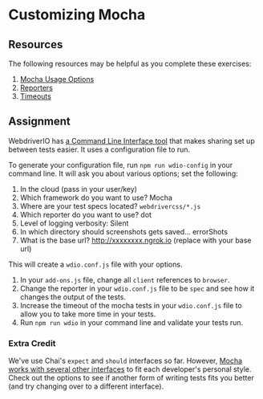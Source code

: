 # Customizing Mocha

## Resources

The following resources may be helpful as you complete these exercises:

1. [Mocha Usage Options](http://mochajs.org/#usage)
1. [Reporters](http://webdriver.io/guide/testrunner/reporters.html)
1. [Timeouts](http://mochajs.org/#timeouts)

## Assignment

WebdriverIO has [a Command Line Interface tool](http://webdriver.io/guide/testrunner/gettingstarted.html) that makes sharing set up between tests easier. It uses a configuration file to run. 

To generate your configuration file, run `npm run wdio-config` in your command line. It will ask you about various options; set the following:

1. In the cloud (pass in your user/key)
2. Which framework do you want to use? Mocha
3. Where are your test specs located? `webdrivercss/*.js`
4. Which reporter do you want to use? dot
5. Level of logging verbosity: Silent
6. In which directory should screenshots gets saved... errorShots
7. What is the base url? http://xxxxxxxx.ngrok.io (replace with your base url)

This will create a `wdio.conf.js` file with your options. 

1. In your `add-ons.js` file, change all `client` references to `browser`.
1. Change the reporter in your `wdio.conf.js` file to be `spec` and see how it changes the output of the tests.
1. Increase the timeout of the mocha tests in your `wdio.conf.js` file to allow you to take more time in your tests.
1. Run `npm run wdio` in your command line and validate your tests run.

### Extra Credit

We've use Chai's `expect` and `should` interfaces so far. However, [Mocha works with several other interfaces](http://mochajs.org/#interfaces) to fit each developer's personal style. Check out the options to see if another form of writing tests fits you better (and try changing over to a different interface).
